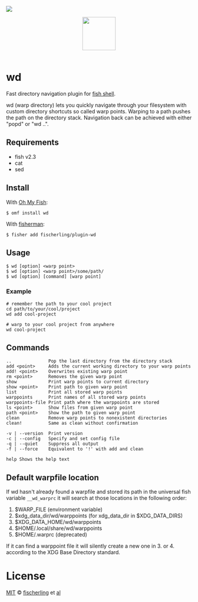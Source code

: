 ![][license-badge]

<div align="center">
  <a href="http://github.com/oh-my-fish/oh-my-fish">
  <img width=90px  src="https://cloud.githubusercontent.com/assets/8317250/8510172/f006f0a4-230f-11e5-98b6-5c2e3c87088f.png">
  </a>
</div>
<br>

# wd

Fast directory navigation plugin for [fish shell][fish].

wd (warp directory) lets you quickly navigate through your filesystem 
with custom directory shortcuts so called warp points.
Warping to a path pushes the path on the directory stack.
Navigation back can be achieved with either "popd" or "wd ..".

## Requirements

+ fish v2.3
+ cat
+ sed

## Install

With [Oh My Fish][omf-link]:

```fish
$ omf install wd
```

With [fisherman][fisherman]:

```fish
$ fisher add fischerling/plugin-wd
```

## Usage
```fish
$ wd [option] <warp point>
$ wd [option] <warp point>/some/path/
$ wd [option] [command] [warp point]
```

### Example
```fish
# remember the path to your cool project
cd path/to/your/cool/project
wd add cool-project

# warp to your cool project from anywhere
wd cool-project
```

## Commands

```fish
..              Pop the last directory from the directory stack
add <point>     Adds the current working directory to your warp points
add! <point>    Overwrites existing warp point
rm <point>      Removes the given warp point
show            Print warp points to current directory
show <point>    Print path to given warp point
list            Print all stored warp points
warppoints      Print names of all stored warp points
warppoints-file Print path where the warppoints are stored
ls <point>      Show files from given warp point
path <point>    Show the path to given warp point
clean           Remove warp points to nonexistent directories
clean!          Same as clean without confirmation

-v | --version  Print version
-c | --config   Specify and set config file
-q | --quiet    Suppress all output
-f | --force    Equivalent to '!' with add and clean

help Shows the help text
```

## Default warpfile location

If wd hasn't already found a warpfile and stored its path in the universal fish variable `__wd_warprc` it will
search at those locations in the following order:

1. $WARP_FILE (environment variable)
2. $xdg_data_dir/wd/warppoints (for xdg_data_dir in $XDG_DATA_DIRS)
3. $XDG_DATA_HOME/wd/warppoints
4. $HOME/.local/share/wd/warppoints
5. $HOME/.warprc (deprecated)

If it can find a warppoint file it will silently create a new one in 3. or 4. according to the XDG Base Directory standard.

# License

[MIT][mit] © [fischerling][author] et [al][contributors]


[mit]:            http://opensource.org/licenses/MIT
[author]:         http://github.com/fischerling
[contributors]:   https://github.com/fischerling/plugin-wd/graphs/contributors
[omf-link]:       https://www.github.com/oh-my-fish/oh-my-fish
[fisherman]:      https://github.com/fisherman/fisherman
[fish]:           http://fishshell.com/

[license-badge]:  https://img.shields.io/badge/license-MIT-007EC7.svg?style=flat-square
